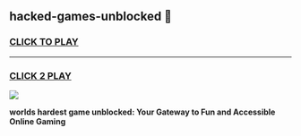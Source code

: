 
## hacked-games-unblocked 👋
<h3>
<a href="https://premium.freeplayer.one?title=hacked-games-unblocked&ref=14F">CLICK TO PLAY</a></h3>
<hr>

<h3>
<a href="https://premium.freeplayer.one?title=hacked-games-unblocked&ref=14F">CLICK 2 PLAY</a>
  
</h3>

<a href="https://premium.freeplayer.one?title=hacked-games-unblocked&ref=12F/"><img src="https://clearcache.store/games.png"></a>


**worlds hardest game unblocked: Your Gateway to Fun and Accessible Online Gaming**
